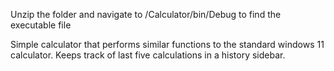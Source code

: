 Unzip the folder and navigate to /Calculator/bin/Debug to find the executable file

Simple calculator that performs similar functions to the standard windows 11 calculator.
Keeps track of last five calculations in a history sidebar.
